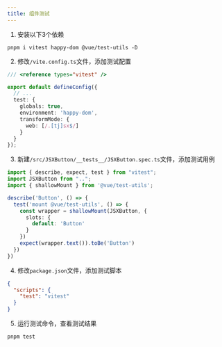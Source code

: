 ```yaml
---
title: 组件测试
---
```

1. 安装以下3个依赖
```
pnpm i vitest happy-dom @vue/test-utils -D
```
2. 修改`/vite.config.ts`文件，添加测试配置
```ts
/// <reference types="vitest" />

export default defineConfig({
  // ...
  test: {
    globals: true,
    environment: 'happy-dom',
    transformMode: {
      web: [/.[tj]sx$/]
    }
  }
});
```
3. 新建`/src/JSXButton/__tests__/JSXButton.spec.ts`文件，添加测试用例
```ts
import { describe, expect, test } from "vitest";
import JSXButton from "..";
import { shallowMount } from '@vue/test-utils';

describe('Button', () => {
  test('mount @vue/test-utils', () => {
    const wrapper = shallowMount(JSXButton, {
      slots: {
        default: 'Button'
      }
    })
    expect(wrapper.text()).toBe('Button')
  })
})
```
4. 修改`package.json`文件，添加测试脚本
```json
{
  "scripts": {
    "test": "vitest"
  }
}
```
5. 运行测试命令，查看测试结果
```
pnpm test
```